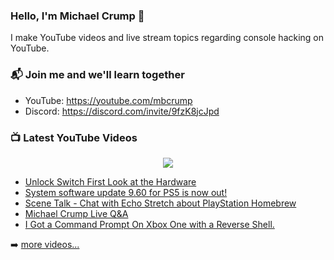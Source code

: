 ### Hello, I'm Michael Crump 👋

I make YouTube videos and live stream topics regarding console hacking on YouTube. 

### 📬 Join me and we'll learn together

- YouTube: https://youtube.com/mbcrump
- Discord: https://discord.com/invite/9fzK8jcJpd

### 📺 Latest YouTube Videos

<div align="center">

[<img src="https://img.shields.io/badge/-Subscribe-red?style=for-the-badge&logo=youtube&logoColor=white"/>](https://www.youtube.com/c/mbcrump?sub_confirmation=1)

</div>

<!-- YOUTUBE:START -->
- [Unlock Switch First Look at the Hardware](https://www.youtube.com/watch?v=0Nh9uyEMqjo)
- [System software update 9.60 for PS5 is now out!](https://www.youtube.com/watch?v=-5rHDlVglko)
- [Scene Talk - Chat with Echo Stretch about PlayStation Homebrew](https://www.youtube.com/watch?v=vVrbupUrDhU)
- [Michael Crump Live Q&amp;A](https://www.youtube.com/watch?v=U2oNQxwQy8E)
- [I Got a Command Prompt On Xbox One with a Reverse Shell.](https://www.youtube.com/watch?v=NOUuoczdGVo)
<!-- YOUTUBE:END -->

➡️ [more videos...](https://youtube.com/mbcrump)

